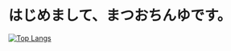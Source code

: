 # はじめまして、まつおちんゆです。

[![Top Langs](https://github-readme-stats.vercel.app/api/top-langs/?username=matsuochinyu&langs_count=8)](https://github.com/anuraghazra/github-readme-stats)
